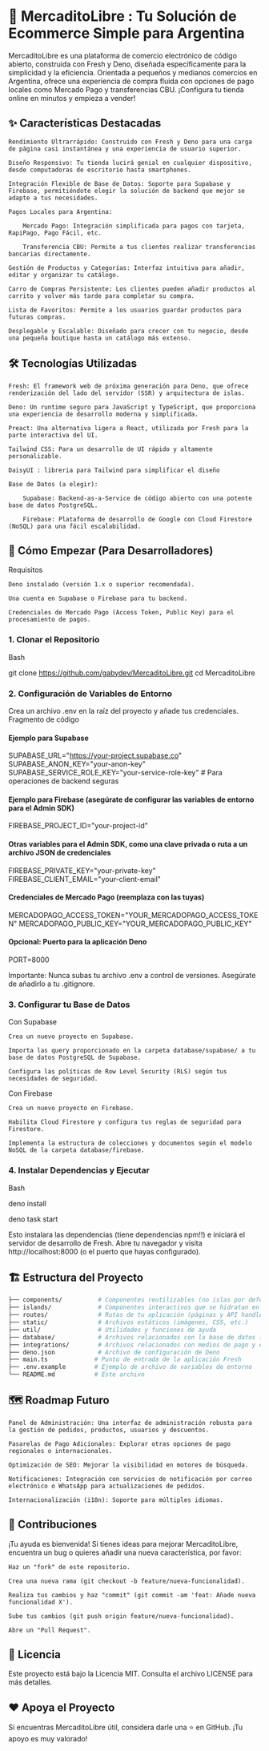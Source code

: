 # 🚀 MercaditoLibre : Tu Solución de Ecommerce Simple para Argentina

MercaditoLibre es una plataforma de comercio electrónico de código abierto, construida con Fresh y Deno, diseñada específicamente para la simplicidad y la eficiencia. Orientada a pequeños y medianos comercios en Argentina, ofrece una experiencia de compra fluida con opciones de pago locales como Mercado Pago y transferencias CBU. ¡Configura tu tienda online en minutos y empieza a vender!

## ✨ Características Destacadas

    Rendimiento Ultrarrápido: Construido con Fresh y Deno para una carga de página casi instantánea y una experiencia de usuario superior.

    Diseño Responsivo: Tu tienda lucirá genial en cualquier dispositivo, desde computadoras de escritorio hasta smartphones.

    Integración Flexible de Base de Datos: Soporte para Supabase y Firebase, permitiéndote elegir la solución de backend que mejor se adapte a tus necesidades.

    Pagos Locales para Argentina:

        Mercado Pago: Integración simplificada para pagos con tarjeta, RapiPago, Pago Fácil, etc.

        Transferencia CBU: Permite a tus clientes realizar transferencias bancarias directamente.

    Gestión de Productos y Categorías: Interfaz intuitiva para añadir, editar y organizar tu catálogo.

    Carro de Compras Persistente: Los clientes pueden añadir productos al carrito y volver más tarde para completar su compra.

    Lista de Favoritos: Permite a los usuarios guardar productos para futuras compras.

    Desplegable y Escalable: Diseñado para crecer con tu negocio, desde una pequeña boutique hasta un catálogo más extenso.

## 🛠️ Tecnologías Utilizadas

    Fresh: El framework web de próxima generación para Deno, que ofrece renderización del lado del servidor (SSR) y arquitectura de islas.

    Deno: Un runtime seguro para JavaScript y TypeScript, que proporciona una experiencia de desarrollo moderna y simplificada.

    Preact: Una alternativa ligera a React, utilizada por Fresh para la parte interactiva del UI.

    Tailwind CSS: Para un desarrollo de UI rápido y altamente personalizable.

    DaisyUI : libreria para Tailwind para simplificar el diseño 

    Base de Datos (a elegir):

        Supabase: Backend-as-a-Service de código abierto con una potente base de datos PostgreSQL.

        Firebase: Plataforma de desarrollo de Google con Cloud Firestore (NoSQL) para una fácil escalabilidad.

## 🚀 Cómo Empezar (Para Desarrolladores)

Requisitos

    Deno instalado (versión 1.x o superior recomendada).

    Una cuenta en Supabase o Firebase para tu backend.

    Credenciales de Mercado Pago (Access Token, Public Key) para el procesamiento de pagos.

### 1. Clonar el Repositorio

Bash

git clone https://github.com/gabydev/MercaditoLibre.git
cd MercaditoLibre

### 2. Configuración de Variables de Entorno

Crea un archivo .env en la raíz del proyecto y añade tus credenciales.
Fragmento de código

#### Ejemplo para Supabase
SUPABASE_URL="https://your-project.supabase.co"
SUPABASE_ANON_KEY="your-anon-key"
SUPABASE_SERVICE_ROLE_KEY="your-service-role-key" # Para operaciones de backend seguras

#### Ejemplo para Firebase (asegúrate de configurar las variables de entorno para el Admin SDK)
FIREBASE_PROJECT_ID="your-project-id"
#### Otras variables para el Admin SDK, como una clave privada o ruta a un archivo JSON de credenciales
FIREBASE_PRIVATE_KEY="your-private-key"
FIREBASE_CLIENT_EMAIL="your-client-email"

#### Credenciales de Mercado Pago (reemplaza con las tuyas)
MERCADOPAGO_ACCESS_TOKEN="YOUR_MERCADOPAGO_ACCESS_TOKEN"
MERCADOPAGO_PUBLIC_KEY="YOUR_MERCADOPAGO_PUBLIC_KEY"

#### Opcional: Puerto para la aplicación Deno
PORT=8000

Importante: Nunca subas tu archivo .env a control de versiones. Asegúrate de añadirlo a tu .gitignore.

### 3. Configurar tu Base de Datos

Con Supabase

    Crea un nuevo proyecto en Supabase.

    Importa las query proporcionado en la carpeta database/supabase/ a tu base de datos PostgreSQL de Supabase.

    Configura las políticas de Row Level Security (RLS) según tus necesidades de seguridad.

Con Firebase

    Crea un nuevo proyecto en Firebase.

    Habilita Cloud Firestore y configura tus reglas de seguridad para Firestore.

    Implementa la estructura de colecciones y documentos según el modelo NoSQL de la carpeta database/firebase.

### 4. Instalar Dependencias y Ejecutar

Bash

deno install 

deno task start

Esto instalara las dependencias (tiene dependencias npm!!) e iniciará el servidor de desarrollo de Fresh. Abre tu navegador y visita http://localhost:8000 (o el puerto que hayas configurado).

## 🏗️ Estructura del Proyecto

```bash
├── components/          # Componentes reutilizables (no islas por defecto)
├── islands/             # Componentes interactivos que se hidratan en el cliente
├── routes/              # Rutas de tu aplicación (páginas y API handlers)
├── static/              # Archivos estáticos (imágenes, CSS, etc.)
├── util/                # Utilidades y funciones de ayuda
├── database/            # Archivos relacionados con la base de datos (esquemas SQL, etc.)
├── integrations/        # Archivos relacionados con medios de pago y envio de mails
├── deno.json            # Archivo de configuración de Deno
├── main.ts             # Punto de entrada de la aplicación Fresh
├── .env.example        # Ejemplo de archivo de variables de entorno
└── README.md           # Este archivo
```

## 🗺️ Roadmap Futuro

    Panel de Administración: Una interfaz de administración robusta para la gestión de pedidos, productos, usuarios y descuentos.

    Pasarelas de Pago Adicionales: Explorar otras opciones de pago regionales o internacionales.

    Optimización de SEO: Mejorar la visibilidad en motores de búsqueda.

    Notificaciones: Integración con servicios de notificación por correo electrónico o WhatsApp para actualizaciones de pedidos.

    Internacionalización (i18n): Soporte para múltiples idiomas.

## 🤝 Contribuciones

¡Tu ayuda es bienvenida! Si tienes ideas para mejorar MercaditoLibre, encuentra un bug o quieres añadir una nueva característica, por favor:

    Haz un "fork" de este repositorio.

    Crea una nueva rama (git checkout -b feature/nueva-funcionalidad).

    Realiza tus cambios y haz "commit" (git commit -am 'feat: Añade nueva funcionalidad X').

    Sube tus cambios (git push origin feature/nueva-funcionalidad).

    Abre un "Pull Request".

## 📄 Licencia

Este proyecto está bajo la Licencia MIT. Consulta el archivo LICENSE para más detalles.

## ❤️ Apoya el Proyecto

Si encuentras MercaditoLibre útil, considera darle una ⭐ en GitHub. ¡Tu apoyo es muy valorado!